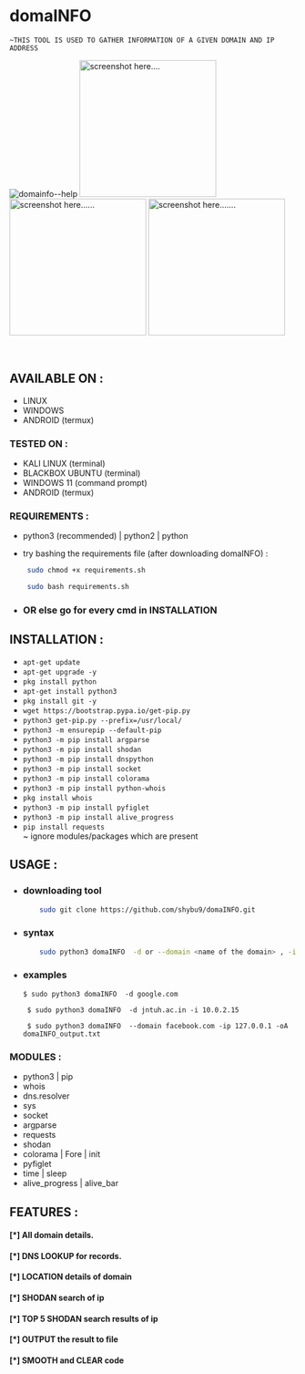 # domaINFO
    ~THIS TOOL IS USED TO GATHER INFORMATION OF A GIVEN DOMAIN AND IP ADDRESS
    

![domainfo--help](https://user-images.githubusercontent.com/112984045/196380032-c54af914-6c89-4af2-96a2-ca105a68ee02.png)
<img  width=240 height = 240 src="https://user-images.githubusercontent.com/112984045/196399621-b5b2faff-0437-405e-8f3f-acf435d055a0.png" alt="screenshot here...." />
<img width=240 height = 240 src="https://user-images.githubusercontent.com/112984045/196399643-9231f3c5-82c6-43d0-90c9-70accecd404d.png" alt="screenshot here......" />
<img width=240 height = 240 src="https://user-images.githubusercontent.com/112984045/196402767-b834da0a-0b59-479b-b427-cef31c071029.png" alt="screenshot here......." />


<br>

## AVAILABLE ON :

* LINUX
* WINDOWS
* ANDROID (termux)


### TESTED ON :

* KALI LINUX (terminal)
* BLACKBOX UBUNTU (terminal)
* WINDOWS 11 (command prompt)
* ANDROID (termux)



### REQUIREMENTS :
* python3 (recommended) | python2 | python
* try bashing the requirements file (after downloading domaINFO) : <br>
     ```bash
      sudo chmod +x requirements.sh
     ```
     ```bash
      sudo bash requirements.sh
     ```
     
* ### OR else go for every cmd in INSTALLATION



## INSTALLATION :

* `apt-get update`
* `apt-get upgrade -y`
* `pkg install python`
* `apt-get install python3`
* `pkg install git -y`
* `wget https://bootstrap.pypa.io/get-pip.py`
* `python3 get-pip.py --prefix=/usr/local/`
* `python3 -m ensurepip --default-pip`
* `python3 -m pip install argparse`
* `python3 -m pip install shodan`
* `python3 -m pip install dnspython`
* `python3 -m pip install socket`
* `python3 -m pip install colorama`
* `python3 -m pip install python-whois`
* `pkg install whois`
* `python3 -m pip install pyfiglet`
* `python3 -m pip install alive_progress`
* `pip install requests`
<br>  ~ ignore modules/packages which are present

## USAGE :

* ### downloading tool 
  ```bash
      sudo git clone https://github.com/shybu9/domaINFO.git
     ```
* ### syntax
  ```bash
      sudo python3 domaINFO  -d or --domain <name of the domain> , -i <ip address> , -o <o/p file name>
     ```
  
* ### examples

   `$ sudo python3 domaINFO  -d google.com`
   
   ` $ sudo python3 domaINFO  -d jntuh.ac.in -i 10.0.2.15`
   
   ` $ sudo python3 domaINFO  --domain facebook.com -ip 127.0.0.1 -oA domaINFO_output.txt`
    


### MODULES :
* python3 | pip
* whois
* dns.resolver
* sys
* socket
* argparse
* requests
* shodan
* colorama | Fore | init
* pyfiglet 
* time | sleep
* alive_progress | alive_bar

## FEATURES :
#### [*] All domain details.
#### [*] DNS LOOKUP for records.
#### [*] LOCATION details of domain
#### [*] SHODAN search of ip
#### [*] TOP 5 SHODAN search results of ip
#### [*] OUTPUT the result to file
#### [*] SMOOTH and CLEAR code

